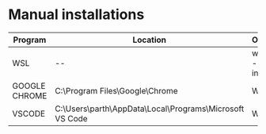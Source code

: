 # Manual installations

| Program | Location | Origin |
| --- | ----------- | ------- |
|WSL | -- | wsl --install |
|GOOGLE CHROME | C:\Program Files\Google\Chrome | Web |
|VSCODE | C:\Users\parth\AppData\Local\Programs\Microsoft VS Code | Web |
